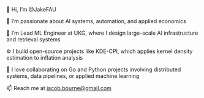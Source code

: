 👋 Hi, I’m @JakeFAU

🧠 I’m passionate about AI systems, automation, and applied economics

💼 I’m Lead ML Engineer at UKG, where I design large-scale AI infrastructure and retrieval systems

⚙️ I build open-source projects like KDE-CPI, which applies kernel density estimation to inflation analysis

💬 I love collaborating on Go and Python projects involving distributed systems, data pipelines, or applied machine learning

📫 Reach me at jacob.bourne@gmail.com

<!---
JakeFAU/JakeFAU is a ✨ special ✨ repository because its `README.md` (this file) appears on your GitHub profile.
You can click the Preview link to take a look at your changes.
--->
